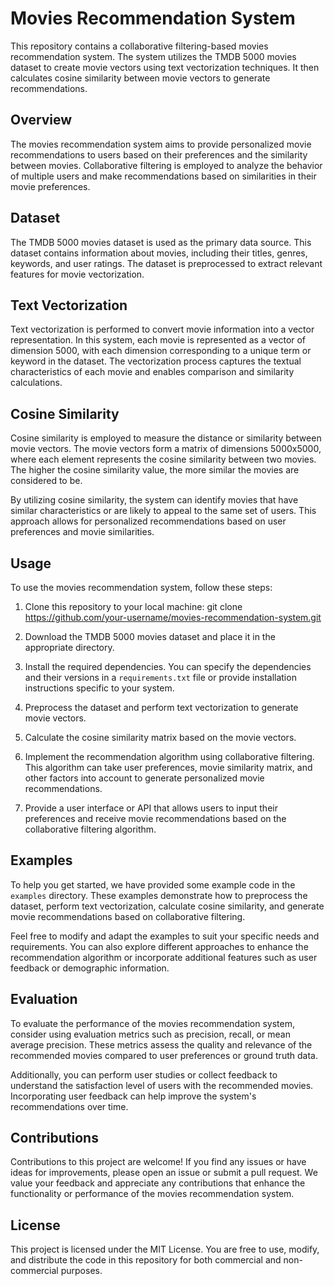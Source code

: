 # Movies Recommendation System

This repository contains a collaborative filtering-based movies recommendation system. The system utilizes the TMDB 5000 movies dataset to create movie vectors using text vectorization techniques. It then calculates cosine similarity between movie vectors to generate recommendations.

## Overview

The movies recommendation system aims to provide personalized movie recommendations to users based on their preferences and the similarity between movies. Collaborative filtering is employed to analyze the behavior of multiple users and make recommendations based on similarities in their movie preferences.

## Dataset

The TMDB 5000 movies dataset is used as the primary data source. This dataset contains information about movies, including their titles, genres, keywords, and user ratings. The dataset is preprocessed to extract relevant features for movie vectorization.

## Text Vectorization

Text vectorization is performed to convert movie information into a vector representation. In this system, each movie is represented as a vector of dimension 5000, with each dimension corresponding to a unique term or keyword in the dataset. The vectorization process captures the textual characteristics of each movie and enables comparison and similarity calculations.

## Cosine Similarity

Cosine similarity is employed to measure the distance or similarity between movie vectors. The movie vectors form a matrix of dimensions 5000x5000, where each element represents the cosine similarity between two movies. The higher the cosine similarity value, the more similar the movies are considered to be.

By utilizing cosine similarity, the system can identify movies that have similar characteristics or are likely to appeal to the same set of users. This approach allows for personalized recommendations based on user preferences and movie similarities.

## Usage

To use the movies recommendation system, follow these steps:

1. Clone this repository to your local machine:
git clone https://github.com/your-username/movies-recommendation-system.git

2. Download the TMDB 5000 movies dataset and place it in the appropriate directory.

3. Install the required dependencies. You can specify the dependencies and their versions in a `requirements.txt` file or provide installation instructions specific to your system.

4. Preprocess the dataset and perform text vectorization to generate movie vectors.

5. Calculate the cosine similarity matrix based on the movie vectors.

6. Implement the recommendation algorithm using collaborative filtering. This algorithm can take user preferences, movie similarity matrix, and other factors into account to generate personalized movie recommendations.

7. Provide a user interface or API that allows users to input their preferences and receive movie recommendations based on the collaborative filtering algorithm.

## Examples

To help you get started, we have provided some example code in the `examples` directory. These examples demonstrate how to preprocess the dataset, perform text vectorization, calculate cosine similarity, and generate movie recommendations based on collaborative filtering.

Feel free to modify and adapt the examples to suit your specific needs and requirements. You can also explore different approaches to enhance the recommendation algorithm or incorporate additional features such as user feedback or demographic information.

## Evaluation

To evaluate the performance of the movies recommendation system, consider using evaluation metrics such as precision, recall, or mean average precision. These metrics assess the quality and relevance of the recommended movies compared to user preferences or ground truth data.

Additionally, you can perform user studies or collect feedback to understand the satisfaction level of users with the recommended movies. Incorporating user feedback can help improve the system's recommendations over time.

## Contributions

Contributions to this project are welcome! If you find any issues or have ideas for improvements, please open an issue or submit a pull request. We value your feedback and appreciate any contributions that enhance the functionality or performance of the movies recommendation system.

## License

This project is licensed under the MIT License. You are free to use, modify, and distribute the code in this repository for both commercial and non-commercial purposes.


